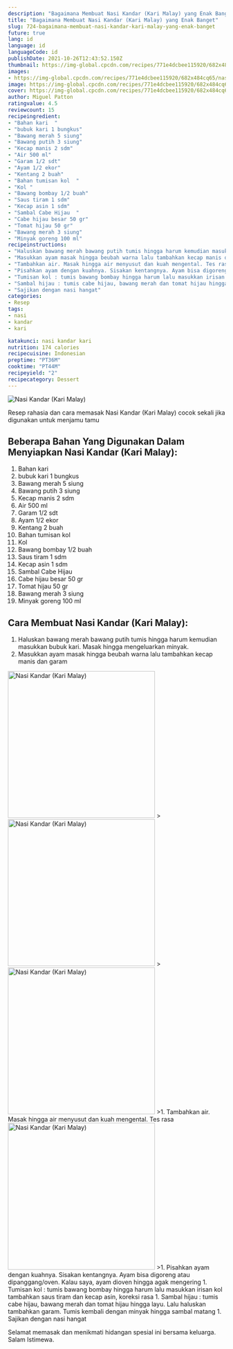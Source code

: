 ```yaml
---
description: "Bagaimana Membuat Nasi Kandar (Kari Malay) yang Enak Banget"
title: "Bagaimana Membuat Nasi Kandar (Kari Malay) yang Enak Banget"
slug: 724-bagaimana-membuat-nasi-kandar-kari-malay-yang-enak-banget
future: true
lang: id
language: id
languageCode: id
publishDate: 2021-10-26T12:43:52.150Z 
thumbnail: https://img-global.cpcdn.com/recipes/771e4dcbee115920/682x484cq65/nasi-kandar-kari-malay-foto-resep-utama.png
images:
- https://img-global.cpcdn.com/recipes/771e4dcbee115920/682x484cq65/nasi-kandar-kari-malay-foto-resep-utama.png
image: https://img-global.cpcdn.com/recipes/771e4dcbee115920/682x484cq65/nasi-kandar-kari-malay-foto-resep-utama.png
cover: https://img-global.cpcdn.com/recipes/771e4dcbee115920/682x484cq65/nasi-kandar-kari-malay-foto-resep-utama.png
author: Miguel Patton
ratingvalue: 4.5
reviewcount: 15
recipeingredient:
- "Bahan kari  "
- "bubuk kari 1 bungkus"
- "Bawang merah 5 siung"
- "Bawang putih 3 siung"
- "Kecap manis 2 sdm"
- "Air 500 ml"
- "Garam 1/2 sdt"
- "Ayam 1/2 ekor"
- "Kentang 2 buah"
- "Bahan tumisan kol  "
- "Kol "
- "Bawang bombay 1/2 buah"
- "Saus tiram 1 sdm"
- "Kecap asin 1 sdm"
- "Sambal Cabe Hijau  "
- "Cabe hijau besar 50 gr"
- "Tomat hijau 50 gr"
- "Bawang merah 3 siung"
- "Minyak goreng 100 ml"
recipeinstructions:
- "Haluskan bawang merah bawang putih tumis hingga harum kemudian masukkan bubuk kari. Masak hingga mengeluarkan minyak."
- "Masukkan ayam masak hingga beubah warna lalu tambahkan kecap manis dan garam"
- "Tambahkan air. Masak hingga air menyusut dan kuah mengental. Tes rasa"
- "Pisahkan ayam dengan kuahnya. Sisakan kentangnya. Ayam bisa digoreng atau dipanggang/oven. Kalau saya, ayam dioven hingga agak mengering"
- "Tumisan kol : tumis bawang bombay hingga harum lalu masukkan irisan kol tambahkan saus tiram dan kecap asin, koreksi rasa"
- "Sambal hijau : tumis cabe hijau, bawang merah dan tomat hijau hingga layu. Lalu haluskan tambahkan garam. Tumis kembali dengan minyak hingga sambal matang"
- "Sajikan dengan nasi hangat"
categories:
- Resep
tags:
- nasi
- kandar
- kari

katakunci: nasi kandar kari 
nutrition: 174 calories
recipecuisine: Indonesian
preptime: "PT36M"
cooktime: "PT44M"
recipeyield: "2"
recipecategory: Dessert
---
```



![Nasi Kandar (Kari Malay)](https://img-global.cpcdn.com/recipes/771e4dcbee115920/682x484cq65/nasi-kandar-kari-malay-foto-resep-utama.png)

Resep rahasia dan cara memasak  Nasi Kandar (Kari Malay) cocok sekali jika digunakan untuk menjamu tamu

<!--inarticleads1-->

## Beberapa Bahan Yang Digunakan Dalam Menyiapkan Nasi Kandar (Kari Malay):

1. Bahan kari  
1. bubuk kari 1 bungkus
1. Bawang merah 5 siung
1. Bawang putih 3 siung
1. Kecap manis 2 sdm
1. Air 500 ml
1. Garam 1/2 sdt
1. Ayam 1/2 ekor
1. Kentang 2 buah
1. Bahan tumisan kol  
1. Kol 
1. Bawang bombay 1/2 buah
1. Saus tiram 1 sdm
1. Kecap asin 1 sdm
1. Sambal Cabe Hijau  
1. Cabe hijau besar 50 gr
1. Tomat hijau 50 gr
1. Bawang merah 3 siung
1. Minyak goreng 100 ml



<!--inarticleads2-->

## Cara Membuat Nasi Kandar (Kari Malay):

1. Haluskan bawang merah bawang putih tumis hingga harum kemudian masukkan bubuk kari. Masak hingga mengeluarkan minyak.
1. Masukkan ayam masak hingga beubah warna lalu tambahkan kecap manis dan garam
<img class="lazyload" data-src="https://img-global.cpcdn.com/steps/8e9b20db308316cb/160x128cq70/nasi-kandar-kari-malay-langkah-memasak-2-foto.png" alt="Nasi Kandar (Kari Malay)" width="340" height="340">
><img class="lazyload" data-src="https://img-global.cpcdn.com/steps/964da6755699c545/160x128cq70/nasi-kandar-kari-malay-langkah-memasak-2-foto.png" alt="Nasi Kandar (Kari Malay)" width="340" height="340">
><img class="lazyload" data-src="https://img-global.cpcdn.com/steps/5253373e2548a8a4/160x128cq70/nasi-kandar-kari-malay-langkah-memasak-2-foto.png" alt="Nasi Kandar (Kari Malay)" width="340" height="340">
>1. Tambahkan air. Masak hingga air menyusut dan kuah mengental. Tes rasa
<img class="lazyload" data-src="https://img-global.cpcdn.com/steps/e7424598cd1c66a6/160x128cq70/nasi-kandar-kari-malay-langkah-memasak-3-foto.png" alt="Nasi Kandar (Kari Malay)" width="340" height="340">
>1. Pisahkan ayam dengan kuahnya. Sisakan kentangnya. Ayam bisa digoreng atau dipanggang/oven. Kalau saya, ayam dioven hingga agak mengering
1. Tumisan kol : tumis bawang bombay hingga harum lalu masukkan irisan kol tambahkan saus tiram dan kecap asin, koreksi rasa
1. Sambal hijau : tumis cabe hijau, bawang merah dan tomat hijau hingga layu. Lalu haluskan tambahkan garam. Tumis kembali dengan minyak hingga sambal matang
1. Sajikan dengan nasi hangat




Selamat memasak dan menikmati hidangan spesial ini bersama keluarga. Salam Istimewa.
